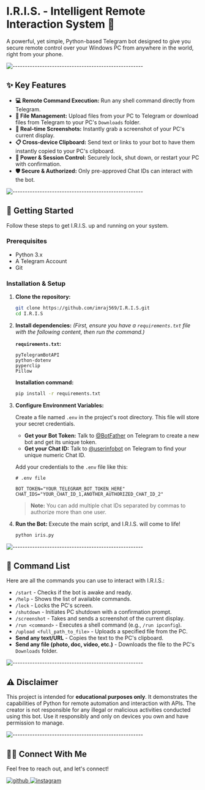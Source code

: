 # I.R.I.S. - Intelligent Remote Interaction System 🤖

A powerful, yet simple, Python-based Telegram bot designed to give you secure remote control over your Windows PC from anywhere in the world, right from your phone.

![-----------------------------------------------------](https://raw.githubusercontent.com/andreasbm/readme/master/assets/lines/rainbow.png)

## ✨ Key Features

*   **💻 Remote Command Execution:** Run any shell command directly from Telegram.
*   **📂 File Management:** Upload files from your PC to Telegram or download files from Telegram to your PC's `Downloads` folder.
*   **📸 Real-time Screenshots:** Instantly grab a screenshot of your PC's current display.
*   **📋 Cross-device Clipboard:** Send text or links to your bot to have them instantly copied to your PC's clipboard.
*   **🔐 Power & Session Control:** Securely lock, shut down, or restart your PC with confirmation.
*   **🛡️ Secure & Authorized:** Only pre-approved Chat IDs can interact with the bot.

![-----------------------------------------------------](https://raw.githubusercontent.com/andreasbm/readme/master/assets/lines/rainbow.png)

## 🚀 Getting Started

Follow these steps to get I.R.I.S. up and running on your system.

### Prerequisites

*   Python 3.x
*   A Telegram Account
*   Git

### Installation & Setup

1.  **Clone the repository:**
    ```sh
    git clone https://github.com/imraj569/I.R.I.S.git
    cd I.R.I.S
    ```

2.  **Install dependencies:**
    *(First, ensure you have a `requirements.txt` file with the following content, then run the command.)*

    **`requirements.txt`:**
    ```
    pyTelegramBotAPI
    python-dotenv
    pyperclip
    Pillow
    ```

    **Installation command:**
    ```sh
    pip install -r requirements.txt
    ```

3.  **Configure Environment Variables:**

    Create a file named `.env` in the project's root directory. This file will store your secret credentials.

    *   **Get your Bot Token:** Talk to [@BotFather](https://t.me/BotFather) on Telegram to create a new bot and get its unique token.
    *   **Get your Chat ID:** Talk to [@userinfobot](https://t.me/userinfobot) on Telegram to find your unique numeric Chat ID.

    Add your credentials to the `.env` file like this:
    ```env
    # .env file

    BOT_TOKEN="YOUR_TELEGRAM_BOT_TOKEN_HERE"
    CHAT_IDS="YOUR_CHAT_ID_1,ANOTHER_AUTHORIZED_CHAT_ID_2"
    ```
    > **Note:** You can add multiple chat IDs separated by commas to authorize more than one user.

4.  **Run the Bot:**
    Execute the main script, and I.R.I.S. will come to life!
    ```sh
    python iris.py
    ```

![-----------------------------------------------------](https://raw.githubusercontent.com/andreasbm/readme/master/assets/lines/rainbow.png)

## 🤖 Command List

Here are all the commands you can use to interact with I.R.I.S.:

*   `/start` - Checks if the bot is awake and ready.
*   `/help` - Shows the list of available commands.
*   `/lock` - Locks the PC's screen.
*   `/shutdown` - Initiates PC shutdown with a confirmation prompt.
*   `/screenshot` - Takes and sends a screenshot of the current display.
*   `/run <command>` - Executes a shell command (e.g., `/run ipconfig`).
*   `/upload <full_path_to_file>` - Uploads a specified file from the PC.
*   **Send any text/URL** - Copies the text to the PC's clipboard.
*   **Send any file (photo, doc, video, etc.)** - Downloads the file to the PC's `Downloads` folder.

![-----------------------------------------------------](https://raw.githubusercontent.com/andreasbm/readme/master/assets/lines/rainbow.png)

## ⚠️ Disclaimer

This project is intended for **educational purposes only**. It demonstrates the capabilities of Python for remote automation and interaction with APIs. The creator is not responsible for any illegal or malicious activities conducted using this bot. Use it responsibly and only on devices you own and have permission to manage.

![-----------------------------------------------------](https://raw.githubusercontent.com/andreasbm/readme/master/assets/lines/rainbow.png)

## 🧑‍💻 Connect With Me

Feel free to reach out, and let's connect!

<a href="https://github.com/imraj569" target="_blank">
<img src=https://img.shields.io/badge/github-%2324292e.svg?&style=for-the-badge&logo=github&logoColor=white alt=github style="margin-bottom: 5px;" />
</a>
<a href="https://www.instagram.com/im.raj.569/" target="_blank">
<img src=https://img.shields.io/badge/instagram-%23000000.svg?&style=for-the-badge&logo=instagram&logoColor=white alt=instagram style="margin-bottom: 5px;" />
</a>
